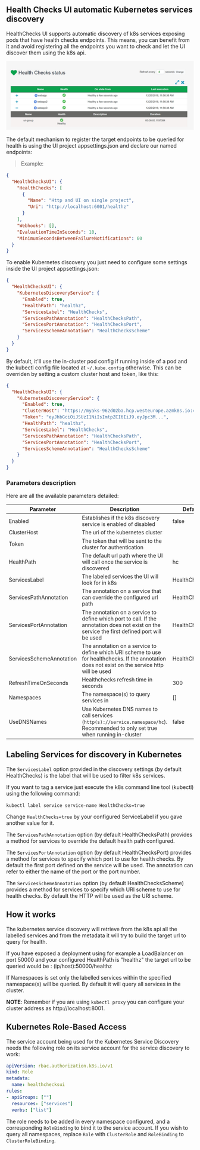 ## Health Checks UI automatic Kubernetes services discovery

HealthChecks UI supports automatic discovery of k8s services exposing pods that have health checks endpoints. This means, you can benefit from it and avoid registering all the endpoints you want to check and let the UI discover them using the k8s api.

![k8s-discovery](./images/k8s-discovery-service.png)

The default mechanism to register the target endpoints to be queried for health is using the UI project appsettings.json and declare our named endpoints:

>Example:

```json
{
  "HealthChecksUI": {
    "HealthChecks": [
      {
        "Name": "Http and UI on single project",
        "Uri": "http://localhost:6001/healthz"
      }
    ],
    "Webhooks": [],
    "EvaluationTimeInSeconds": 10,
    "MinimumSecondsBetweenFailureNotifications": 60
  }
}
```


To enable Kubernetes discovery you just need to configure some settings inside the UI project appsettings.json:

```json
{
  "HealthChecksUI": {
    "KubernetesDiscoveryService": {
      "Enabled": true,
      "HealthPath": "healthz",
      "ServicesLabel": "HealthChecks",
      "ServicesPathAnnotation": "HealthChecksPath",
      "ServicesPortAnnotation": "HealthChecksPort",
      "ServicesSchemeAnnotation": "HealthChecksScheme"
    }
  }
}
```

By default, it'll use the in-cluster pod config if running inside of a pod and the kubectl config file located at `~/.kube.config` otherwise. This can be overriden by setting a custom cluster host and token, like this:

```json
{
  "HealthChecksUI": {
    "KubernetesDiscoveryService": {
      "Enabled": true,
      "ClusterHost": "https://myaks-962d02ba.hcp.westeurope.azmk8s.io:443",
      "Token": "eyJhbGciOiJSUzI1NiIsImtpZCI6IiJ9.eyJpc3M...",
      "HealthPath": "healthz",
      "ServicesLabel": "HealthChecks",
      "ServicesPathAnnotation": "HealthChecksPath",
      "ServicesPortAnnotation": "HealthChecksPort",
      "ServicesSchemeAnnotation": "HealthChecksScheme"
    }
  }
}
```

### Parameters description

Here are all the available parameters detailed:

| Parameter                | Description                                                                                                                                       | Default Value      |
| ------------------------ | ------------------------------------------------------------------------------------------------------------------------------------------------- | ------------------ |
| Enabled                  | Establishes if the k8s discovery service is enabled of disabled                                                                                   | false              |
| ClusterHost              | The uri of the kubernetes cluster                                                                                                                 |                    |
| Token                    | The token that will be sent to the cluster for authentication                                                                                     |                    |
| HealthPath               | The default url path where the UI will call once the service is discovered                                                                        | hc                 |
| ServicesLabel            | The labeled services the UI will look for in k8s                                                                                                  | HealthChecks       |
| ServicesPathAnnotation   | The annotation on a service that can override the configured url path                                                                             | HealthChecksPath   |
| ServicesPortAnnotation   | The annotation on a service to define which port to call. If the annotation does not exist on the service the first defined port will be used     | HealthChecksPort   |
| ServicesSchemeAnnotation | The annotation on a service to define which URI scheme to use for healthchecks. If the annotation does not exist on the service http will be used | HealthChecksScheme |
| RefreshTimeOnSeconds     | Healthchecks refresh time in seconds                                                                                                              | 300                |
| Namespaces               | The namespace(s) to query services in                                                                                                             | []                 |
| UseDNSNames              | Use Kubernetes DNS names to call services (`http(s)://service.namespace/hc`). Recommended to only set true when running in-cluster             | false              |

## Labeling Services for discovery in Kubernetes

The `ServicesLabel` option provided in the discovery settings (by default HealthChecks) is the label that will be used to filter k8s services.

If you want to tag a service just execute the k8s command line tool (kubectl) using the following command:

`kubectl label service service-name HealthChecks=true`

Change `HealthChecks=true` by your configured ServiceLabel if you gave another value for it.

The `ServicesPathAnnotation` option (by default HealthChecksPath) provides a method for services to override the default health path configured.

The `ServicesPortAnnotation` option (by default HealthChecksPort) provides a method for services to specify which port to use for health checks. By default the first port defined on the service will be used. The annotation can refer to either the name of the port or the port number.

The `ServicesSchemeAnnotation` option (by default HealthChecksScheme) provides a method for services to specify which URI scheme to use for health checks. By default the HTTP will be used as the URI scheme.

## How it works

The kubernetes service discovery will retrieve from the k8s api all the labelled services and from the metadata it will try to build the target url to query for health.

If you have exposed a deployment using for example a LoadBalancer on port 50000 and your configured HealthPath is "healthz" the target url to be queried would be : (ip/host):50000/healthz

If Namespaces is set only the labelled services within the specified namespace(s) will be queried. By default it will query all services in the cluster.

**NOTE**: Remember if you are using `kubectl proxy` you can configure your cluster address as http://localhost:8001.

## Kubernetes Role-Based Access

The service account being used for the Kubernetes Service Discovery needs the following role on its service account for the service discovery to work:

``` yaml
apiVersion: rbac.authorization.k8s.io/v1
kind: Role
metadata:
  name: healthchecksui
rules:
- apiGroups: [""]
  resources: ["services"]
  verbs: ["list"]
```

The role needs to be added in every namespace configured, and a corresponding `RoleBinding` to bind it to the service account. If you wish to query all namespaces, replace `Role` with `ClusterRole` and `RoleBinding` to `ClusterRoleBinding`.